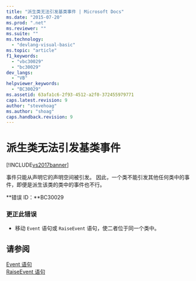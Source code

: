 ```yaml
---
title: "派生类无法引发基类事件 | Microsoft Docs"
ms.date: "2015-07-20"
ms.prod: ".net"
ms.reviewer: ""
ms.suite: ""
ms.technology: 
  - "devlang-visual-basic"
ms.topic: "article"
f1_keywords: 
  - "vbc30029"
  - "bc30029"
dev_langs: 
  - "VB"
helpviewer_keywords: 
  - "BC30029"
ms.assetid: 63afa1c6-2f93-4512-a2f0-372455979771
caps.latest.revision: 9
author: "stevehoag"
ms.author: "shoag"
caps.handback.revision: 9
---
```

# 派生类无法引发基类事件
[!INCLUDE[vs2017banner](../../../visual-basic/includes/vs2017banner.md)]

事件只能从声明它的声明空间被引发。  因此，一个类不能引发其他任何类中的事件，即便是派生该类的类中的事件也不行。  
  
 **错误 ID：**BC30029  
  
### 更正此错误  
  
-   移动 `Event` 语句或 `RaiseEvent` 语句，使二者位于同一个类中。  
  
## 请参阅  
 [Event 语句](../../../visual-basic/language-reference/statements/event-statement.md)   
 [RaiseEvent 语句](../../../visual-basic/language-reference/statements/raiseevent-statement.md)
